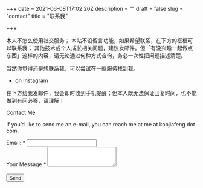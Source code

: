 +++
date = 2021-06-08T17:02:26Z
description = ""
draft = false
slug = "contact"
title = "联系我"

+++

本人不怎么使用社交服务；
本站不设留言功能，如果希望联系，在下方的框框可以联系我；
其他技术或个人成长相关问题，建议发邮件。但「有没兴趣一起做点东西」这样的内容，请无论通过何种方式咨询，务必一次性把问题描述清楚。

当然你觉得还是想联系我，可以尝试在一些服务找到我。

 * on Instagram

在下方给我发邮件，我会即时收到手机提醒；但本人既无法保证回复时间，也不能做到有问必答，请理解！


Contact Me

If you’d like to send me an e-mail, you can reach me at me at koojiafeng dot com.

<form
action="https://formspree.io/f/mbjbzqdq"
method="POST"
>
<div class="contact-form">
 <div class="input-block">
  <label>Email: <span class="required">*</span></label>
  <input type="text" name="email" value="" class="form-control"/>
 </div>
 <div class="input-block textarea">
  <label>Your Message <span class="required">*</span></label>
  <textarea rows="3" type="text" name="message" class="form-control"></textarea>
 </div>
 <br />
 <div class="input-block">
  <button class="square-button" type="submit">Send</button>
 </div>
</div>
</form>
